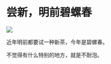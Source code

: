 # 尝新，明前碧螺春


![](https://ww2.sinaimg.cn/large/006tNc79ly1fdsbari7pij30sg0sgk0d.jpg)

近年明前都要试一种新茶，今年是碧螺春。

不觉得有什么特别的地方，就是不耐泡。

